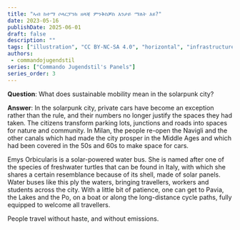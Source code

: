 ```yaml
---
title: "ኣብ ከተማ ሶላርፓንክ ዘላቒ ምንቅስቓስ እንታይ ማለት እዩ?"
date: 2023-05-16
publishDate: 2025-06-01
draft: false
description: ""
tags: ["illustration", "CC BY-NC-SA 4.0", "horizontal", "infrastructure", "transport"]
authors:
 - commandojugendstil
series: ["Commando Jugendstil's Panels"]
series_order: 3
---
```


**Question**: 
What does sustainable mobility mean in the solarpunk city?

**Answer**:
In the solarpunk city, private cars have become an exception rather than the rule, and their numbers no longer justify the spaces they had taken. The citizens transform parking lots, junctions and roads into spaces for nature and community. In Milan, the people re-open the Navigli and the other canals which had made the city prosper in the Middle Ages and which had been covered in the 50s and 60s to make space for cars.

Emys Orbicularis is a solar-powered water bus. She is named after one of the species of freshwater turtles that can be found in Italy, with which she shares a certain resemblance because of its shell, made of solar panels. Water buses like this ply the waters, bringing travellers, workers and students across the city. With a little bit of patience, one can get to Pavia, the Lakes and the Po, on a boat or along the long-distance cycle paths, fully equipped to welcome all travellers.

People travel without haste, and without emissions.